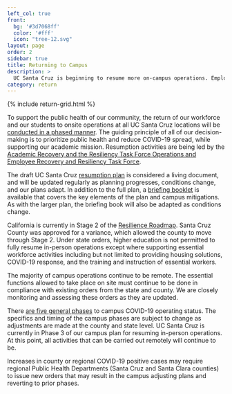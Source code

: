 ```yaml
---
left_col: true
front:
  bg: '#3d7068ff'
  color: '#fff'
  icon: "tree-12.svg"
layout: page
order: 2
sidebar: true
title: Returning to Campus
description: >
  UC Santa Cruz is beginning to resume more on-campus operations. Employees can learn more about what is needed to get the campus ready and start developing a worksite plan. 
category: return
---
```

{% include return-grid.html %}

To support the public health of our community, the return of our workforce and our students to onsite operations at all UC Santa Cruz locations will be [conducted in a phased manner](https://news.ucsc.edu/2020/06/final-campus-operational-resumption-phases.pdf). The guiding principle of all of our decision-making is to prioritize public health and reduce COVID-19 spread, while supporting our academic mission. Resumption activities are being led by the [Academic Recovery and the Resiliency Task Force Operations and Employee Recovery and Resiliency Task Force](https://recovery.ucsc.edu/returning-to-campus/committees/).

The draft UC Santa Cruz [resumption plan](https://recovery.ucsc.edu/assets/images/draft-resumption-plan.pdf) is considered a living document, and will be updated regularly as planning progresses, conditions change, and our plans adapt. In addition to the full plan, a [briefing booklet](https://recovery.ucsc.edu/assets/images/ucsc-recovery-resiliency-briefing-book.pdf) is available that covers the key elements of the plan and campus mitigations. As with the larger plan, the briefing book will also be adapted as conditions change.

California is currently in Stage 2 of the [Resilience Roadmap](https://covid19.ca.gov/roadmap/). Santa Cruz County was approved for a variance, which allowed the county to move through Stage 2. Under state orders, higher education is not permitted to fully resume in-person operations except where supporting essential workforce activities including but not limited to providing housing solutions, COVID-19 response, and the training and instruction of essential workers.

The majority of campus operations continue to be remote. The essential functions allowed to take place on site must continue to be done in compliance with existing orders from the state and county. We are closely monitoring and assessing these orders as they are updated.

There [are five general phases](https://news.ucsc.edu/2020/06/final-campus-operational-resumption-phases.pdf) to campus COVID-19 operating status. The specifics and timing of the campus phases are subject to change as adjustments are made at the county and state level. UC Santa Cruz is currently in Phase 3 of our campus plan for resuming in-person operations. At this point, all activities that can be carried out remotely will continue to be.

Increases in county or regional COVID-19 positive cases may require regional Public Health Departments (Santa Cruz and Santa Clara counties) to issue new orders that may result in the campus adjusting plans and reverting to prior phases.



